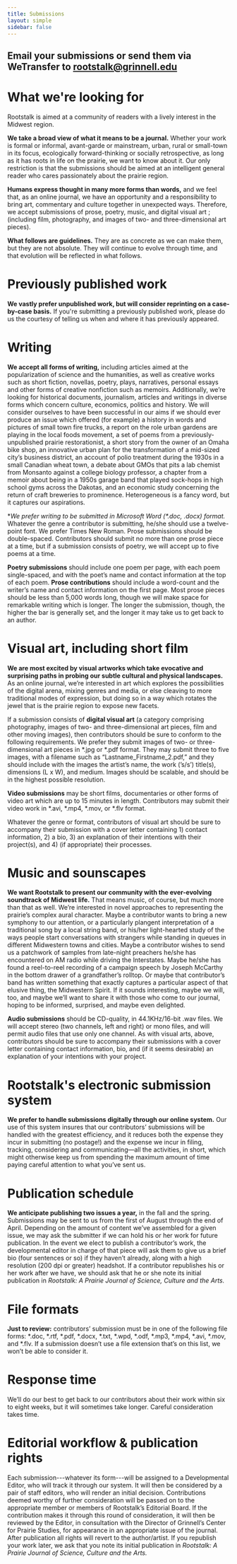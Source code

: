 ```yaml
---
title: Submissions
layout: simple
sidebar: false
---
```


## Email your submissions or send them via WeTransfer to [rootstalk@grinnell.edu](mailto:rootstalk@grinnell.edu)

# What we're looking for

Rootstalk is aimed at a community of readers with a lively interest in the Midwest region.

**We take a broad view of what it means to be a journal.** Whether your work is formal or informal, avant-garde or mainstream, urban, rural or small-town in its focus, ecologically forward-thinking or socially retrospective, as long as it has roots in life on the prairie, we want to know about it. Our only restriction is that the submissions should be aimed at an intelligent general reader who cares passionately about the prairie region.

**Humans express thought in many more forms than words,** and we feel that, as an online journal, we have an opportunity and a responsibility to bring art, commentary and culture together in unexpected ways. Therefore, we accept submissions of prose, poetry, music, and digital visual art ; (including film, photography, and images of two- and three-dimensional art pieces).

**What follows are guidelines.** They are as concrete as we can make them, but they are not absolute. They will continue to evolve through time, and that evolution will be reflected in what follows.​


# Previously published work

**We vastly prefer unpublished work, but will consider reprinting on a case-by-case basis.** If you're submitting a previously published work, please do us the courtesy of telling us when and where it has previously appeared.


# Writing

**We accept all forms of writing,** including articles aimed at the popularization of science and the humanities, as well as creative works such as short fiction, novellas, poetry, plays, narratives, personal essays and other forms of creative nonfiction such as memoirs. Additionally, we’re looking for historical documents, journalism, articles and writings in diverse forms which concern culture, economics, politics and history. We will consider ourselves to have been successful in our aims if we should ever produce an issue which offered (for example) a history in words and pictures of small town fire trucks, a report on the role urban gardens are playing in the local foods movement, a set of poems from a previously-unpublished prairie restorationist, a short story from the owner of an Omaha bike shop, an innovative urban plan for the transformation of a mid-sized city’s business district, an account of polio treatment during the 1930s in a small Canadian wheat town, a debate about GMOs that pits a lab chemist from Monsanto against a college biology professor, a chapter from a memoir about being in a 1950s garage band that played sock-hops in high school gyms across the Dakotas, and an economic study concerning the return of craft breweries to prominence. Heterogeneous is a fancy word, but it captures our aspirations.

**We prefer writing to be submitted in Microsoft Word (*.doc, *.docx) format.** Whatever the genre a contributor is submitting, he/she should use a twelve-point font. We prefer Times New Roman. Prose submissions should be double-spaced. Contributors should submit no more than one prose piece at a time, but if a submission consists of poetry, we will accept up to five poems at a time.

**Poetry submissions** should include one poem per page, with each poem single-spaced, and with the poet’s name and contact information at the top of each poem. **Prose contributions** should include a word-count and the writer’s name and contact information on the first page. Most prose pieces should be less than 5,000 words long, though we will make space for remarkable writing which is longer. The longer the submission, though, the higher the bar is generally set, and the longer it may take us to get back to an author.


# Visual art, including short film

**We are most excited by visual artworks which take evocative and surprising paths in probing our subtle cultural and physical landscapes.** As an online journal, we’re interested in art which explores the possibilities of the digital arena, mixing genres and media, or else cleaving to more traditional modes of expression, but doing so in a way which rotates the jewel that is the prairie region to expose new facets.​

If a submission consists of **digital visual art** (a category comprising photography, images of two- and three-dimensional art pieces, film and other moving images), then contributors should be sure to conform to the following requirements. We prefer they submit images of two- or three-dimensional art pieces in *.jpg or *.pdf format. They may submit three to five images, with a filename such as “Lastname_Firstname_2.pdf,” and they should include with the images the artist’s name, the work (’s/s’) title(s), dimensions (L x W), and medium. Images should be scalable, and should be in the highest possible resolution.

**Video submissions** may be short films, documentaries or other forms of video art which are up to 15 minutes in length. Contributors may submit their video work in *.avi, *.mp4, *.mov, or *.flv format.

​Whatever the genre or format, contributors of visual art should be sure to accompany their submission with a cover letter containing 1) contact information, 2) a bio, 3) an explanation of their intentions with their project(s), and 4) (if appropriate) their processes.


# Music and sounscapes

**We want Rootstalk to present our community with the ever-evolving soundtrack of Midwest life.** That means music, of course, but much more than that as well. We’re interested in novel approaches to representing the prairie’s complex aural character. Maybe a contributor wants to bring a new symphony to our attention, or a particularly plangent interpretation of a traditional song by a local string band, or his/her light-hearted study of the ways people start conversations with strangers while standing in queues in different Midwestern towns and cities. Maybe a contributor wishes to send us a patchwork of samples from late-night preachers he/she has encountered on AM radio while driving the Interstates. Maybe he/she has found a reel-to-reel recording of a campaign speech by Joseph McCarthy in the bottom drawer of a grandfather’s rolltop. Or maybe that contributor’s band has written something that exactly captures a particular aspect of that elusive thing, the Midwestern Spirit. If it sounds interesting, maybe we will, too, and maybe we’ll want to share it with those who come to our journal, hoping to be informed, surprised, and maybe even delighted.

**Audio submissions** should be CD-quality, in 44.1KHz/16-bit .wav files. We will accept stereo (two channels, left and right) or mono files, and will permit audio files that use only one channel. As with visual arts, above, contributors should be sure to accompany their submissions with a cover letter containing contact information, bio, and (if it seems desirable) an explanation of your intentions with your project.


# Rootstalk's electronic submission system

**We prefer to handle submissions digitally through our online system.** Our use of this system insures that our contributors’ submissions will be handled with the greatest efficiency, and it reduces both the expense they incur in submitting (no postage!) and the expense we incur in filing, tracking, considering and communicating—all the activities, in short, which might otherwise keep us from spending the maximum amount of time paying careful attention to what you’ve sent us. 


# Publication schedule

**We anticipate publishing two issues a year,** in the fall and the spring. Submissions may be sent to us from the first of August through the end of April. Depending on the amount of content we’ve assembled for a given issue, we may ask the submitter if we can hold his or her work for future publication. In the event we elect to publish a contributor’s work, the developmental editor in charge of that piece will ask them to give us a brief bio (four sentences or so) if they haven’t already, along with a high resolution (200 dpi or greater) headshot. If a contributor republishes his or her work after we have, we should ask that he or she note its initial publication in *Rootstalk: A Prairie Journal of Science, Culture and the Arts.*

# File formats

**Just to review:** contributors’ submission must be in one of the following file forms: *.doc, *.rtf, *.pdf, *.docx, *.txt, *.wpd, *.odf, *.mp3, *.mp4, *.avi, *.mov, and *.flv. If a submission doesn’t use a file extension that’s on this list, we won’t be able to consider it.


# Response time

We’ll do our best to get back to our contributors about their work within six to eight weeks, but it will sometimes take longer. Careful consideration takes time.


# Editorial workflow & publication rights

Each submission---whatever its form---will be assigned to a Developmental Editor, who will track it through our system. It will then be considered by a pair of staff editors, who will render an initial decision. Contributions deemed worthy of further consideration will be passed on to the appropriate member or members of Rootstalk’s Editorial Board. If the contribution makes it through this round of consideration, it will then be reviewed by the Editor, in consultation with the Director of Grinnell’s Center for Prairie Studies, for appearance in an appropriate issue of the journal. After publication all rights will revert to the author/artist. If you republish your work later, we ask that you note its initial publication in *Rootstalk: A Prairie Journal of Science, Culture and the Arts.*